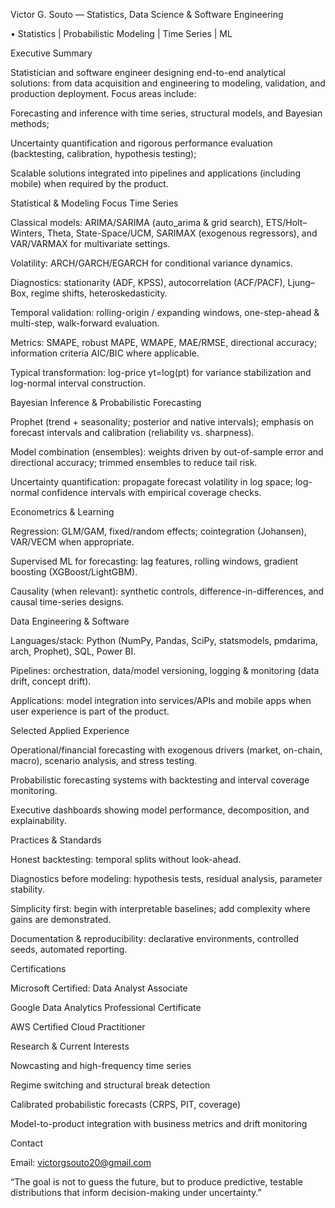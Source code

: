 Victor G. Souto — Statistics, Data Science & Software Engineering

 • Statistics | Probabilistic Modeling | Time Series | ML

Executive Summary

Statistician and software engineer designing end-to-end analytical solutions: from data acquisition and engineering to modeling, validation, and production deployment. Focus areas include:

Forecasting and inference with time series, structural models, and Bayesian methods;

Uncertainty quantification and rigorous performance evaluation (backtesting, calibration, hypothesis testing);

Scalable solutions integrated into pipelines and applications (including mobile) when required by the product.

Statistical & Modeling Focus
Time Series

Classical models: ARIMA/SARIMA (auto_arima & grid search), ETS/Holt–Winters, Theta, State-Space/UCM, SARIMAX (exogenous regressors), and VAR/VARMAX for multivariate settings.

Volatility: ARCH/GARCH/EGARCH for conditional variance dynamics.

Diagnostics: stationarity (ADF, KPSS), autocorrelation (ACF/PACF), Ljung–Box, regime shifts, heteroskedasticity.

Temporal validation: rolling-origin / expanding windows, one-step-ahead & multi-step, walk-forward evaluation.

Metrics: SMAPE, robust MAPE, WMAPE, MAE/RMSE, directional accuracy; information criteria AIC/BIC where applicable.

Typical transformation: log-price yt=log(pt) for variance stabilization and log-normal interval construction.

Bayesian Inference & Probabilistic Forecasting

Prophet (trend + seasonality; posterior and native intervals); emphasis on forecast intervals and calibration (reliability vs. sharpness).

Model combination (ensembles): weights driven by out-of-sample error and directional accuracy; trimmed ensembles to reduce tail risk.

Uncertainty quantification: propagate forecast volatility in log space; log-normal confidence intervals with empirical coverage checks.

Econometrics & Learning

Regression: GLM/GAM, fixed/random effects; cointegration (Johansen), VAR/VECM when appropriate.

Supervised ML for forecasting: lag features, rolling windows, gradient boosting (XGBoost/LightGBM).

Causality (when relevant): synthetic controls, difference-in-differences, and causal time-series designs.

Data Engineering & Software

Languages/stack: Python (NumPy, Pandas, SciPy, statsmodels, pmdarima, arch, Prophet), SQL, Power BI.

Pipelines: orchestration, data/model versioning, logging & monitoring (data drift, concept drift).

Applications: model integration into services/APIs and mobile apps when user experience is part of the product.

Selected Applied Experience

Operational/financial forecasting with exogenous drivers (market, on-chain, macro), scenario analysis, and stress testing.

Probabilistic forecasting systems with backtesting and interval coverage monitoring.

Executive dashboards showing model performance, decomposition, and explainability.

Practices & Standards

Honest backtesting: temporal splits without look-ahead.

Diagnostics before modeling: hypothesis tests, residual analysis, parameter stability.

Simplicity first: begin with interpretable baselines; add complexity where gains are demonstrated.

Documentation & reproducibility: declarative environments, controlled seeds, automated reporting.

Certifications

Microsoft Certified: Data Analyst Associate

Google Data Analytics Professional Certificate

AWS Certified Cloud Practitioner

Research & Current Interests

Nowcasting and high-frequency time series

Regime switching and structural break detection

Calibrated probabilistic forecasts (CRPS, PIT, coverage)

Model-to-product integration with business metrics and drift monitoring

Contact

Email: victorgsouto20@gmail.com

“The goal is not to guess the future, but to produce predictive, testable distributions that inform decision-making under uncertainty.”
